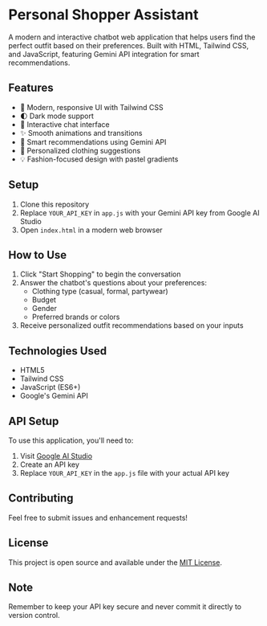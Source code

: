 # Personal Shopper Assistant

A modern and interactive chatbot web application that helps users find the perfect outfit based on their preferences. Built with HTML, Tailwind CSS, and JavaScript, featuring Gemini API integration for smart recommendations.

## Features

- 🎨 Modern, responsive UI with Tailwind CSS
- 🌓 Dark mode support
- 💬 Interactive chat interface
- ✨ Smooth animations and transitions
- 🤖 Smart recommendations using Gemini API
- 👕 Personalized clothing suggestions
- 💡 Fashion-focused design with pastel gradients

## Setup

1. Clone this repository
2. Replace `YOUR_API_KEY` in `app.js` with your Gemini API key from Google AI Studio
3. Open `index.html` in a modern web browser

## How to Use

1. Click "Start Shopping" to begin the conversation
2. Answer the chatbot's questions about your preferences:
   - Clothing type (casual, formal, partywear)
   - Budget
   - Gender
   - Preferred brands or colors
3. Receive personalized outfit recommendations based on your inputs

## Technologies Used

- HTML5
- Tailwind CSS
- JavaScript (ES6+)
- Google's Gemini API

## API Setup

To use this application, you'll need to:

1. Visit [Google AI Studio](https://makersuite.google.com/app/apikey)
2. Create an API key
3. Replace `YOUR_API_KEY` in the `app.js` file with your actual API key

## Contributing

Feel free to submit issues and enhancement requests!

## License

This project is open source and available under the [MIT License](LICENSE).

## Note

Remember to keep your API key secure and never commit it directly to version control. 